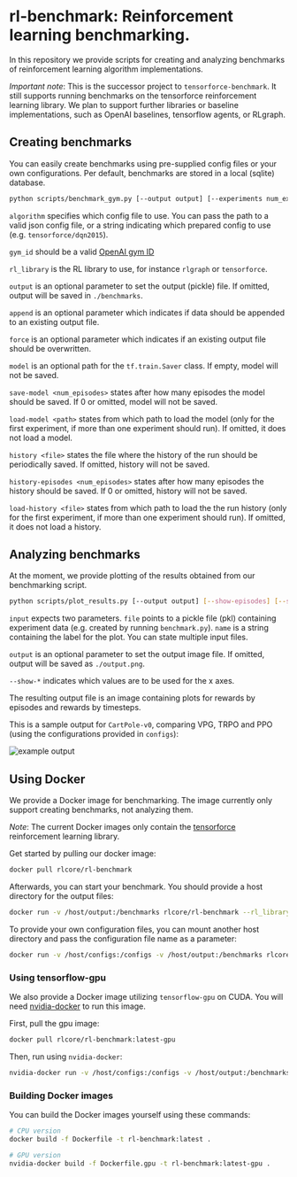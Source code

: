 rl-benchmark: Reinforcement learning benchmarking.
===================================================

In this repository we provide scripts for creating and analyzing benchmarks
 of reinforcement learning algorithm implementations.
 
*Important note*: This is the successor project to `tensorforce-benchmark`. It still supports running benchmarks on
the tensorforce reinforcement learning library. We plan to support further libraries or baseline implementations, such
as OpenAI baselines, tensorflow agents, or RLgraph.


Creating benchmarks
-------------------

You can easily create benchmarks using pre-supplied config files or your own configurations. Per default, benchmarks
are stored in a local (sqlite) database.

```bash
python scripts/benchmark_gym.py [--output output] [--experiments num_experiments] [--append] [--model <path>] [--save-model <num_episodes>] [--load-model <path>] [--history <file>] [--history-episodes <num_episodes>] [--load-history <file>] [--rl_library rl_library] <algorithm> <gym_id>
```

`algorithm` specifies which config file to use. You can pass the path to a valid json config file, or a string
indicating which prepared config to use (e.g. `tensorforce/dqn2015`).

`gym_id` should be a valid [OpenAI gym ID](https://gym.openai.com/envs)

`rl_library` is the RL library to use, for instance `rlgraph` or `tensorforce`.

`output` is an optional parameter to set the output (pickle) file. If omitted, output will be saved in `./benchmarks`.

`append` is an optional parameter which indicates if data should be appended to an existing output file.

`force` is an optional parameter which indicates if an existing output file should be overwritten.

`model` is an optional path for the `tf.train.Saver` class. If empty, model will not be saved.

`save-model <num_episodes>` states after how many episodes the model should be saved. If 0 or omitted,
model will not be saved.

`load-model <path>` states from which path to load the model (only for the first experiment, if more than one
experiment should run). If omitted, it does not load a model.

`history <file>` states the file where the history of the run should be periodically saved. If omitted, history will
not be saved.

`history-episodes <num_episodes>` states after how many episodes the history should be saved. If 0 or omitted,
history will not be saved.

`load-history <file>` states from which path to load the the run history (only for the first experiment, if more than one
experiment should run). If omitted, it does not load a history.


Analyzing benchmarks
--------------------

At the moment, we provide plotting of the results obtained from our benchmarking script.

```bash
python scripts/plot_results.py [--output output] [--show-episodes] [--show-timesteps] [--show-seconds] [--input <file> <name>] [--input <file> <name> ...]
```

`input` expects two parameters. `file` points to a pickle file (pkl) containing experiment data (e.g. created by
running `benchmark.py`). `name` is a string containing the label for the plot. You can state multiple input files.

`output` is an optional parameter to set the output image file. If omitted, output will be saved as `./output.png`.

`--show-*` indicates which values are to be used for the x axes.

The resulting output file is an image containing plots for rewards by episodes and rewards by timesteps.

This is a sample output for `CartPole-v0`, comparing VPG, TRPO and PPO (using the configurations provided in `configs`):

![example output](https://user-images.githubusercontent.com/14904111/30209005-328ea760-9496-11e7-93fc-80ea00794842.png)


Using Docker
------------

We provide a Docker image for benchmarking. The image currently only support creating benchmarks, not analyzing them.

*Note*: The current Docker images only contain the [tensorforce](https://github.com/reinforceio/tensorforce)
reinforcement learning library.

Get started by pulling our docker image:

```bash
docker pull rlcore/rl-benchmark
```

Afterwards, you can start your benchmark. You should provide a host directory for the output files:

```bash
docker run -v /host/output:/benchmarks rlcore/rl-benchmark --rl_library tensorforce tensorforce/ppo_cartpole CartPole-v0
```

To provide your own configuration files, you can mount another host directory and pass the configuration file name as a parameter:

```bash
docker run -v /host/configs:/configs -v /host/output:/benchmarks rlcore/rl-benchmark --rl_library tensorforce my_config CartPole-v0
```

### Using tensorflow-gpu

We also provide a Docker image utilizing `tensorflow-gpu` on CUDA. You will need [nvidia-docker](https://github.com/NVIDIA/nvidia-docker) to run this image.

First, pull the gpu image:

```bash
docker pull rlcore/rl-benchmark:latest-gpu
```

Then, run using `nvidia-docker`:

```bash
nvidia-docker run -v /host/configs:/configs -v /host/output:/benchmarks rlcore/rl-benchmark:latest-gpu --rl_library tensorforce my_config CartPole-v0
```

### Building Docker images

You can build the Docker images yourself using these commands:

```bash
# CPU version
docker build -f Dockerfile -t rl-benchmark:latest .

# GPU version
nvidia-docker build -f Dockerfile.gpu -t rl-benchmark:latest-gpu .
```
